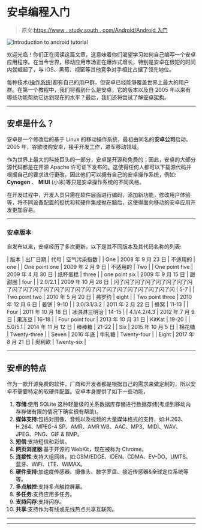# 安卓编程入门

> 原文:[https://www . study south . com/Android/Android 入门](https://www.studytonight.com/android/introduction-to-android)

![Introduction to android tutorial](../Images/863f96538cb094acb1a270d590bba319.png)

欢迎光临！你们正在阅读这篇文章，这意味着你们渴望学习如何自己编写一个安卓应用程序。在当今世界，移动应用市场正在爆炸式增长，特别是安卓在很短的时间内就崛起了，与 iOS、黑莓、视窗等其他竞争对手相比占据了领先地位。

每种技术([操作系统](/operating-system/introduction-operating-systems))都有自己的用户群，但安卓已经能够覆盖世界上最大的用户群。在第一个教程中，我们将看到什么是安卓，它的版本以及自 2005 年以来有哪些功能帮助它达到现在的水平？最后，我们还将尝试了解[安卓架构](android-architecture)。

* * *

## 安卓是什么？

安卓是一个修改后的基于 Linux 的移动操作系统，最初由同名的**安卓公司**启动。2005 年，谷歌收购安卓，接手开发工作，进军移动领域。

作为世界上最大的科技巨头的一部分，安卓是开源和免费的；因此，安卓的大部分源代码都是在开源 Apache 许可证下发布的。这使得任何人都可以下载源代码并根据自己的要求进行更改，因此他们可以拥有自己的安卓操作系统，例如: **Cynogen** 、 **MIUI** (小米)等只是安卓操作系统的不同风格。

在开发过程中，开发人员只需在软件层面进行编码，添加新功能，修改用户体验等，将不同设备配置的担忧和软硬件集成抛在脑后，这使得面向移动的安卓应用开发更加容易。

* * *

### 安卓版本

自发布以来，安卓经历了多次更新。以下是其不同版本及其代码名称的列表:

| 版本 | 出厂日期 | 代号 | 空气污染指数 |
| One | 2008 年 9 月 23 日 | 不适用的 | one |
| One point one | 2009 年 2 月 9 日 | 不适用的 | Two |
| One point five | 2009 年 4 月 30 日 | 纸杯蛋糕 | three |
| one point six | 2009 年 9 月 15 日 | 甜甜圈 | four |
| 2.0/2.1 | 2009 年 10 月 26 日 | 闪了闪了闪了闪了闪了闪了闪了闪了闪了闪了闪了闪了闪了闪了闪了闪了闪了闪了闪了闪了闪了闪了闪了闪 | 5-7 |
| Two point two | 2010 年 5 月 20 日 | 弗罗约 | eight |
| Two point three | 2010 年 12 月 6 日 | 姜饼 | 9-10 |
| 3.0/3.1/3.2 | 2011 年 2 月 22 日 | 蜂窝 | 11-13 |
| Four | 2011 年 10 月 18 日 | 冰淇淋三明治 | 14-15 |
| 4.1/4.2/4.3 | 2012 年 7 月 9 日 | 果冻豆 | 16-18 |
| Four point four | 2013 年 10 月 31 日 | KitKat | 19-20 |
| 5.0/5.1 | 2014 年 11 月 12 日 | 棒棒糖 | 21-22 |
| Six | 2015 年 10 月 5 日 | 棉花糖 | Twenty-three |
| Seven | 2016 年底 | 牛轧糖 | Twenty-four |
| Eight | 2017 年 8 月 21 日 | 奥利欧 | Twenty-six |

* * *

## 安卓的特点

作为一款开源免费的软件，厂商和开发者都是根据自己的需求来做定制的，所以安卓不需要特定的软硬件配置。安卓本身提供了如下一些功能，

1.  **存储**:使用 SQLite 这种轻量级的关系数据库存储进行数据存储(考虑到移动内存存储有限的情况下确实很有帮助)。
2.  **媒体支持**:包括对图像、音频以及视频的大量媒体格式的支持，如:H.263、H.264、MPEG-4 SP、AMR、AMR WB、AAC、MP3、MIDI、WAV、JPEG、PNG、GIF & BMP。
3.  **短信**:支持短信和彩信。
4.  **网页浏览器**:基于开源的 WebKit，现在被称为 Chrome。
5.  **连接性**:支持大组网络，如:GSM/EDGE、IDEN、CDMA、EV-DO、UMTS、蓝牙、WiFi、LTE、WiMAX。
6.  **硬件支持**:加速度传感器、摄像头、数字罗盘、接近传感器&全球定位系统等等。
7.  **多点触控**:支持多点触控屏幕。
8.  **多任务**:支持应用多任务。
9.  **支持闪存**:支持闪存。
10.  **共享**:支持作为有线或无线热点共享互联网。

* * *

* * *
